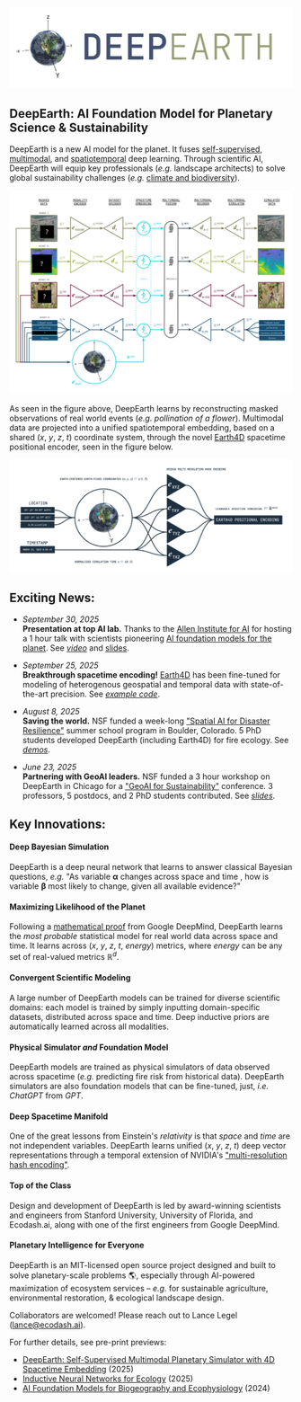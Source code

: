![DeepEarth logo](https://github.com/legel/deepearth/blob/main/docs/deepearth_logo.png)
## DeepEarth: AI Foundation Model for Planetary Science & Sustainability

DeepEarth is a new AI model for the planet.  It fuses [self-supervised](https://en.wikipedia.org/wiki/Self-supervised_learning), [multimodal](https://en.wikipedia.org/wiki/Multimodal_learning), and [spatiotemporal](https://www.sciencedirect.com/topics/social-sciences/spatio-temporal-model) deep learning.  Through scientific AI, DeepEarth will equip key professionals (_e.g._ landscape architects) to solve global sustainability challenges (_e.g._ [climate and biodiversity](https://www.asla.org/climateandbiodiversityactionplan.aspx)).

![DeepEarth v.0.01 preview of architecture](https://github.com/legel/deepearth/blob/main/docs/deepearth_inductive_simulator.png)

As seen in the figure above, DeepEarth learns by reconstructing masked observations of real world events (_e.g._ _pollination of a flower_).  Multimodal data are projected into a unified spatiotemporal embedding, based on a shared (_x_, _y_, _z_, _t_) coordinate system, through the novel [Earth4D](https://github.com/legel/deepearth/tree/main/encoders/xyzt) spacetime positional encoder, seen in the figure below.

![Earth4D spacetime encoder](https://github.com/legel/deepearth/blob/main/docs/earth4d_spacetime_encoder.png) 

## Exciting News:

- _September 30, 2025_  
  **Presentation at top AI lab.** 
  Thanks to the [Allen Institute for AI](https://allenai.org) for hosting a 1 hour talk with scientists pioneering [AI foundation models for the planet](https://allenai.org/earth-system). See [_video_](  https://www.youtube.com/watch?v=SHJwCInICiA) and [slides](https://github.com/legel/deepearth/blob/main/docs/DeepEarth_AI2_Presentation.pdf).

- _September 25, 2025_  
  **Breakthrough spacetime encoding!** [Earth4D](https://github.com/legel/deepearth/tree/main/encoders/xyzt) has been fine-tuned for modeling of heterogenous geospatial and temporal data with state-of-the-art precision. See [_example code_](https://github.com/legel/deepearth/blob/main/encoders/xyzt/earth4d_to_lfmc.py).

- _August 8, 2025_  
  **Saving the world.** NSF funded a week-long ["Spatial AI for Disaster Resilience"](https://i-guide.io/summer-school/summer-school-2025/) summer school program in Boulder, Colorado. 5 PhD students developed DeepEarth (including Earth4D) for fire ecology.  See [_demos_](https://github.com/legel/deepearth/blob/main/docs/DeepEarth🔥_NSF_I-GUIDE_Final_Presentation.pdf).

- _June 23, 2025_  
  **Partnering with GeoAI leaders.** NSF funded a 3 hour workshop on DeepEarth in Chicago for a ["GeoAI for Sustainability"](https://i-guide.io/forum/forum-2025/workshops/) conference. 3 professors, 5 postdocs, and 2 PhD students contributed.  See [_slides_](https://github.com/legel/deepearth/blob/main/docs/NSF_DeepEarth_Workshop.pdf).

## Key Innovations:

#### Deep Bayesian Simulation 
DeepEarth is a deep neural network that learns to answer classical Bayesian questions, _e.g._ "As variable **α** changes across space and time , how is variable **β** most likely to change, given all available evidence?"

#### Maximizing Likelihood of the Planet
Following a [mathematical proof](https://proceedings.mlr.press/v37/germain15.html) from Google DeepMind, DeepEarth learns the _most probable_ statistical model for real world data across space and time.  It learns across (_x_, _y_, _z_, _t_, _energy_) metrics, where _energy_ can be any set of real-valued metrics ℝ<sup><em>d</em></sup>.  

#### Convergent Scientific Modeling 
A large number of DeepEarth models can be trained for diverse scientific domains: each model is trained by simply inputting domain-specific datasets, distributed across space and time. Deep inductive priors are automatically learned across all modalities.  

#### Physical Simulator _and_ Foundation Model 
DeepEarth models are trained as physical simulators of data observed across spacetime (_e.g._ predicting fire risk from historical data).  DeepEarth simulators are also foundation models that can be fine-tuned, just, _i.e._ _ChatGPT_ from _GPT_.

#### Deep Spacetime Manifold
One of the great lessons from Einstein's _relativity_ is that _space_ and _time_ are not independent variables.  DeepEarth learns unified (_x_, _y_, _z_, _t_) deep vector representations through a temporal extension of NVIDIA's ["multi-resolution hash encoding"](https://nvlabs.github.io/instant-ngp/).

#### Top of the Class
Design and development of DeepEarth is led by award-winning scientists and engineers from Stanford University, University of Florida, and Ecodash.ai, along with one of the first engineers from Google DeepMind.  

#### Planetary Intelligence for Everyone
DeepEarth is an MIT-licensed open source project designed and built to solve planetary-scale problems 🌎, especially through AI-powered maximization of ecosystem services – _e.g._ for sustainable agriculture, environmental restoration, & ecological landscape design.

Collaborators are welcomed! Please reach out to Lance Legel (lance@ecodash.ai).

For further details, see pre-print previews:
- [DeepEarth: Self-Supervised Multimodal Planetary Simulator with 4D Spacetime Embedding](https://github.com/legel/deepearth/blob/main/docs/deepearth.pdf) (2025)
- [Inductive Neural Networks for Ecology](https://doi.org/10.13140/RG.2.2.25523.90406) (2025)
- [AI Foundation Models for Biogeography and Ecophysiology](https://doi.org/10.13140/RG.2.2.12102.13123) (2024)
